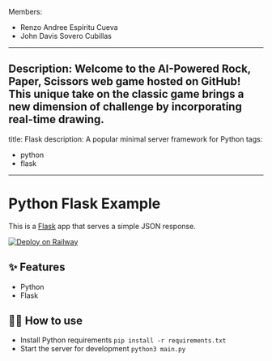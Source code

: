 Members:
  - Renzo Andree Espíritu Cueva
  - John Davis Sovero Cubillas
---
Description:
  Welcome to the AI-Powered Rock, Paper, Scissors web game hosted on GitHub! This unique take on 
  the classic game brings a new dimension of challenge by incorporating real-time drawing.
---
title: Flask
description: A popular minimal server framework for Python
tags:
  - python
  - flask
---

# Python Flask Example

This is a [Flask](https://flask.palletsprojects.com/en/1.1.x/) app that serves a simple JSON response.

[![Deploy on Railway](https://railway.app/button.svg)](https://railway.app/new/template/zUcpux)

## ✨ Features

- Python
- Flask

## 💁‍♀️ How to use

- Install Python requirements `pip install -r requirements.txt`
- Start the server for development `python3 main.py`
